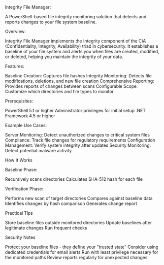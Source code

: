 Integrity File Manager:
  
  A PowerShell-based file integrity monitoring solution that detects and reports changes to your file system baseline.

Overview:
  
  Integrity File Manager implements the Integrity component of the CIA (Confidentiality, Integrity, Availability) triad in cybersecurity. It establishes a baseline of your file system and alerts you when files are created, modified, or deleted, helping you maintain the integrity of your data.

Features:
  
  Baseline Creation: Captures file hashes
  Integrity Monitoring: Detects file modifications, deletions, and new file creation
  Comprehensive Reporting: Provides reports of changes between scans
  Configurable Scope: Customize which directories and file types to monitor

Prerequisites:
  
  PowerShell 5.1 or higher
  Administrator privileges for initial setup
  .NET Framework 4.5 or higher

Example Use Cases:
  
  Server Monitoring: Detect unauthorized changes to critical system files
  Compliance: Track file changes for regulatory requirements
  Configuration Management: Verify system integrity after updates
  Security Monitoring: Detect potential malware activity

How It Works

Baseline Phase:

  Recursively scans directories
  Calculates SHA-512 hash for each file

Verification Phase:

  Performs new scan of target directories
  Compares against baseline data
  Identifies changes by hash comparison
  Generates change report

Practical Tips

  Store baseline files outside monitored directories
  Update baselines after legitimate changes
  Run frequent checks

Security Notes

  Protect your baseline files - they define your "trusted state"
  Consider using dedicated credentials for email alerts
  Run with least privilege necessary for the monitored paths
  Review reports regularly for unexpected changes

